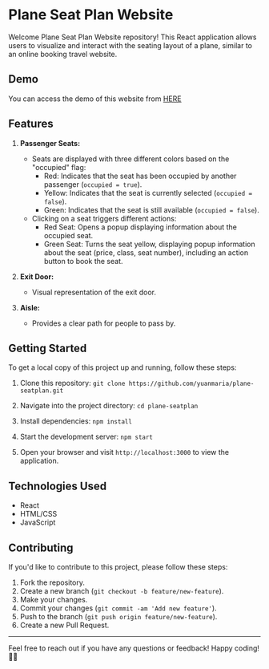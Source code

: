 # Plane Seat Plan Website

Welcome Plane Seat Plan Website repository! This React application allows users to visualize and interact with the seating layout of a plane, similar to an online booking travel website.

## Demo

You can access the demo of this website from [HERE](https://plane-seatplan-yuanmarias-projects.vercel.app)

## Features

1. **Passenger Seats:**
   - Seats are displayed with three different colors based on the "occupied" flag:
     - Red: Indicates that the seat has been occupied by another passenger (`occupied = true`).
     - Yellow: Indicates that the seat is currently selected (`occupied = false`).
     - Green: Indicates that the seat is still available (`occupied = false`).
   - Clicking on a seat triggers different actions:
     - Red Seat: Opens a popup displaying information about the occupied seat.
     - Green Seat: Turns the seat yellow, displaying popup information about the seat (price, class, seat number), including an action button to book the seat.

2. **Exit Door:** 
   - Visual representation of the exit door.

3. **Aisle:**
   - Provides a clear path for people to pass by.

## Getting Started

To get a local copy of this project up and running, follow these steps:

1. Clone this repository:
   `git clone https://github.com/yuanmaria/plane-seatplan.git`

2. Navigate into the project directory:
   `cd plane-seatplan`

3. Install dependencies:
   `npm install`

4. Start the development server:
   `npm start`

5. Open your browser and visit `http://localhost:3000` to view the application.

## Technologies Used

- React
- HTML/CSS
- JavaScript

## Contributing

If you'd like to contribute to this project, please follow these steps:

1. Fork the repository.
2. Create a new branch (`git checkout -b feature/new-feature`).
3. Make your changes.
4. Commit your changes (`git commit -am 'Add new feature'`).
5. Push to the branch (`git push origin feature/new-feature`).
6. Create a new Pull Request.

---

Feel free to reach out if you have any questions or feedback! Happy coding! 🚀🛫
